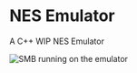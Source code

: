 # NES Emulator
 A C++ WIP NES Emulator

![SMB running on the emulator](https://https://github.com/SomeRandomOSDev/NES-Emulator/blob/main/screenshots/smb1.png?raw=true)